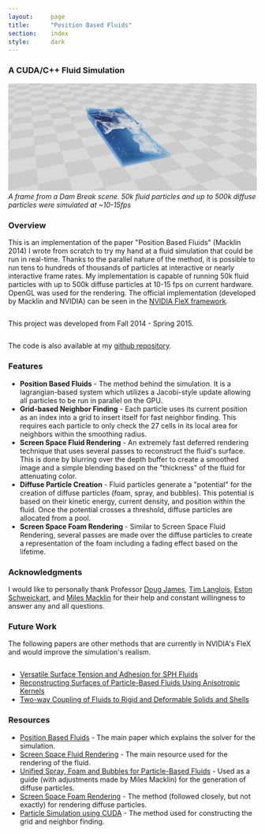 ```yaml
---
layout:     page
title:      "Position Based Fluids"
section:	index
style:		dark
---
```


### A CUDA/C++ Fluid Simulation ###

![A frame from the simulation](../images/fluid.png)
*A frame from a Dam Break scene. 50k fluid particles and up to 500k diffuse particles were simulated at ~10-15fps*

### Overview ###
This is an implementation of the paper "Position Based Fluids" (Macklin 2014) I wrote from scratch to try my hand at a fluid simulation that could be run in real-time. Thanks to the parallel nature of the method, it is possible to run tens to hundreds of thousands of particles at interactive or nearly interactive frame rates. My implementation is capable of running 50k fluid particles with up to 500k diffuse particles at 10-15 fps on current hardware. OpenGL was used for the rendering. The official implementation (developed by Macklin and NVIDIA) can be seen in the [NVIDIA FleX framework](https://developer.nvidia.com/physx-flex).
<pre></pre>
This project was developed from Fall 2014 - Spring 2015.
<pre></pre>
The code is also available at my [github repository](https://github.com/JAGJ10/PositionBasedFluids).

### Features ###
- **Position Based Fluids** - The method behind the simulation. It is a lagrangian-based system which utilizes a Jacobi-style update allowing all particles to be run in parallel on the GPU.
-  **Grid-based Neighbor Finding** - Each particle uses its current position as an index into a grid to insert itself for fast neighbor finding. This requires each particle to only check the 27 cells in its local area for neighbors within the smoothing radius.
-  **Screen Space Fluid Rendering** - An extremely fast deferred rendering technique that uses several passes to reconstruct the fluid's surface. This is done by blurring over the depth buffer to create a smoothed image and a simple blending based on the "thickness" of the fluid for attenuating color.
-  **Diffuse Particle Creation** - Fluid particles generate a "potential" for the creation of diffuse particles (foam, spray, and bubbles). This potential is based on their kinetic energy, current density, and position within the fluid. Once the potential crosses a threshold, diffuse particles are allocated from a pool.
-  **Screen Space Foam Rendering** - Similar to Screen Space Fluid Rendering, several passes are made over the diffuse particles to create a representation of the foam including a fading effect based on the lifetime.

### Acknowledgments ###
I would like to personally thank Professor [Doug James](http://www.cs.cornell.edu/~djames/), [Tim Langlois](http://www.cs.cornell.edu/~langlois/), [Eston Schweickart](http://www.cs.cornell.edu/~ers/), and [Miles Macklin](http://blog.mmacklin.com/) for their help and constant willingness to answer any and all questions.

### Future Work ###
The following papers are other methods that are currently in NVIDIA's FleX and would improve the simulation's realism.
<pre></pre>

- [Versatile Surface Tension and Adhesion for SPH Fluids](http://cg.informatik.uni-freiburg.de/publications/2013_SIGGRAPHASIA_surfaceTensionAdhesion.pdf)
- [Reconstructing Surfaces of Particle-Based Fluids Using Anisotropic Kernels](http://www.cc.gatech.edu/~turk/my_papers/particle_surfaces_tog.pdf)
- [Two-way Coupling of Fluids to Rigid and Deformable Solids and Shells](http://physbam.stanford.edu/~fedkiw/papers/stanford2008-01.pdf)

### Resources ###

- [Position Based Fluids](http://mmacklin.com/pbf_sig_preprint.pdf) - The main paper which explains the solver for the simulation.
- [Screen Space Fluid Rendering](http://developer.download.nvidia.com/presentations/2010/gdc/Direct3D_Effects.pdf) - The main resource used for the rendering of the fluid.
- [Unified Spray, Foam and Bubbles for Particle-Based Fluids](http://cg.informatik.uni-freiburg.de/publications/2012_CGI_sprayFoamBubbles.pdf) - Used as a guide (with adjustments made by Miles Macklin) for the generation of diffuse particles.
- [Screen Space Foam Rendering](http://cg.informatik.uni-freiburg.de/publications/2013_WSCG_foamRendering.pdf) - The method (followed closely, but not exactly) for rendering diffuse particles.
- [Particle Simulation using CUDA](http://docs.nvidia.com/cuda/samples/5_Simulations/particles/doc/particles.pdf) - The method used for constructing the grid and neighbor finding.